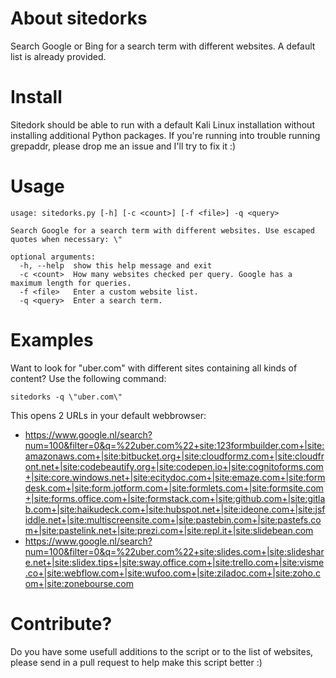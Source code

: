 # About sitedorks
Search Google or Bing for a search term with different websites. A default list is already provided.

# Install
Sitedork should be able to run with a default Kali Linux installation without installing additional Python packages. If you're running into trouble running grepaddr, please drop me an issue and I'll try to fix it :)

# Usage
```
usage: sitedorks.py [-h] [-c <count>] [-f <file>] -q <query>

Search Google for a search term with different websites. Use escaped quotes when necessary: \"

optional arguments:
  -h, --help  show this help message and exit
  -c <count>  How many websites checked per query. Google has a maximum length for queries.
  -f <file>   Enter a custom website list.
  -q <query>  Enter a search term.
```
# Examples
Want to look for "uber.com" with different sites containing all kinds of content? Use the following command:
```
sitedorks -q \"uber.com\"
```
This opens 2 URLs in your default webbrowser:

* https://www.google.nl/search?num=100&filter=0&q=%22uber.com%22+site:123formbuilder.com+|site:amazonaws.com+|site:bitbucket.org+|site:cloudformz.com+|site:cloudfront.net+|site:codebeautify.org+|site:codepen.io+|site:cognitoforms.com+|site:core.windows.net+|site:ecitydoc.com+|site:emaze.com+|site:formdesk.com+|site:form.jotform.com+|site:formlets.com+|site:formsite.com+|site:forms.office.com+|site:formstack.com+|site:github.com+|site:gitlab.com+|site:haikudeck.com+|site:hubspot.net+|site:ideone.com+|site:jsfiddle.net+|site:multiscreensite.com+|site:pastebin.com+|site:pastefs.com+|site:pastelink.net+|site:prezi.com+|site:repl.it+|site:slidebean.com
* https://www.google.nl/search?num=100&filter=0&q=%22uber.com%22+site:slides.com+|site:slideshare.net+|site:slidex.tips+|site:sway.office.com+|site:trello.com+|site:visme.co+|site:webflow.com+|site:wufoo.com+|site:ziladoc.com+|site:zoho.com+|site:zonebourse.com

# Contribute?
Do you have some usefull additions to the script or to the list of websites, please send in a pull request to help make this script better :)

